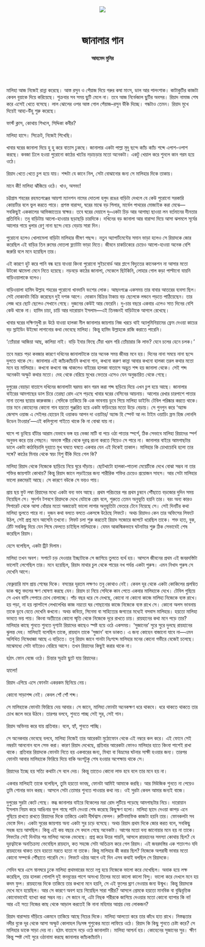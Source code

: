 <div align=center>
<img src=https://images.prothomalo.com/prothomalo-bangla%2F2022-06%2F8b14a3f0-9f5b-443f-8794-415808a5e746%2Fjanalar_gan.jpg?rect=0%2C128%2C1263%2C663&w=1200&ar=40%3A21&auto=format%2Ccompress&ogImage=true&mode=crop&overlay=&overlay_position=bottom&overlay_width_pct=1 />
<br><br>
<h1>জানালার গান</h1>
<h4>আহমেদ মুনির</h4>
<br><br>
</div>

মালিহা আজ নিজেই রান্না করেছে। আস্ত রসুন ও পেঁয়াজ দিয়ে গরুর কষা মাংস, ডাল আর পালংশাক। কাটাকুটির কাজটা কেবল বুয়াকে দিয়ে করিয়েছে। শুক্রবার সব সময় ছুটি মেলে না। তবে আজ নির্ভেজাল ছুটির অবসর। রিয়াদ নামাজ শেষ করে এসেই খেতে বসেছে। লাল ঝোলের ওপর আস্ত গোল পেঁয়াজ–রসুন উঁকি দিচ্ছে। গন্ধটাও তেমন। রিয়াদ মুখে দিয়েই আহা-উঁহু শুরু করেছে।

ফার্স্ট ক্লাস, কোথায় শিখলে, সিদ্দিকা কবীর?

মালিহা হাসে। সিক্রেট, নিজেই শিখেছি।

খাবার ঘরের জানালা দিয়ে হু হু করে বাতাস ঢুকছে। জানালার একটা পাল্লা মৃদু ছন্দে ক্যাঁচ ক্যাঁচ শব্দে এপাশ-ওপাশ করছে। কবজা ঢিলে হওয়া পুরোনো কাঠের খাটের নড়াচড়ার মতো অনেকটা। একটু খেয়াল করে শুনলে কান গরম হয়ে ওঠে।

রিয়াদ খেতে খেতে চুপ হয়ে যায়। শব্দটা যে কানে নিল, সেটা বোঝানোর জন্য সে মালিহার দিকে তাকায়।

মানে কী! মালিহা ঝাঁজিয়ে ওঠে। খাও, অসভ্য!

চট্টগ্রাম শহরের রহমতগঞ্জের আয়শা ম্যানশন নামের দোতলা হলুদ রঙের বাড়িটা দেখলে যে কেউ পুরোনো সরকারি কোয়ার্টার বলে ভুল করতে পারে। প্রশস্ত বারান্দা, ঘরের মাঝে বড় পিলার, মার্বেল পাথরের মোজাইক করা মেঝে—সবকিছুই এককালের আভিজাত্যের স্বাক্ষর। তবে ঘরের দেয়ালে দু–একটা চিড় আর আগাছা ছাওয়া লন বর্তমানের দীনতার প্রতিনিধি। তবু বাড়িটায় আলো-হাওয়ার ছড়াছড়ি চারদিকে। দখিনের বড় জানালা আর বারান্দা দিয়ে আসা ঝলমলে সূর্যের আলোর গায়ে ধুলার রেণু নানা ছন্দে নেচে বেড়ায় সারা দিন।

পুরোনো হলেও খোলামেলা বাড়িটা মালিহার ভীষণ পছন্দ। নতুন অ্যাপার্টমেন্টের সমান ভাড়া হলেও সে রিয়াদকে জোর করেছিল এই বাড়ির তিন রুমের দোতলা ফ্ল্যাটটা ভাড়া নিতে। জীবনে চাকচিক্যের চেয়েও আলো-হাওয়া অনেক বেশি জরুরি বলে মনে হয়েছিল তার।

এই কারণে হুট করে পানি বন্ধ হয়ে যাওয়া কিংবা পুরোনো সুইচবোর্ড আর প্লাগে বিদ্যুতের কানেকশন না আসার মতো উটকো ঝামেলা মেনে নিতে হয়েছে। নড়বড়ে কাঠের জানালা, সেকেলে ছিটকিনি, লোহার গোল কড়া পাল্টানো যায়নি বাড়িওয়ালাকে বলেও।

বাড়িওয়ালা হামিদ উল্লাহ শহরের পুরোনো খানদানি বংশের লোক। আছদগঞ্জে একসময় তার বাবার আতরের ব্যবসা ছিল। সেই দোকানটা বিক্রি করেছেন দুই দশক আগে। দোকান বিক্রির টাকায় বড় ছেলেকে লন্ডনে পড়তে পাঠিয়েছেন। তার লেজ ধরে ছোট ছেলেও সেখানে গেছে। দুজনের কেউই আর ফেরেনি। দু-চার বছরে একবার এলেও সাত দিনের বেশি কেউ থাকে না। হামিদ চাচা, চাচি আর দারোয়ান ইসলাম—এই তিনজনই বাড়িটাকে আগলে রেখেছে।

খাবার ঘরের দক্ষিণমুখী রং উঠে যাওয়া হালকা নীল জানালার জায়গায় নিজ খরচে থাই অ্যালুমিনিয়ামের ফ্রেম দেওয়া কাচের বড় স্লাইডিং উইন্ডো লাগানোর কথা ভেবেছে মালিহা। কিন্তু হামিদ উল্লাহকে রাজি করাতে পারেনি।

‘তোঁয়ারা আজিয়া আছ, কালিয়া নাই। বাড়ি ইবার ফিছে টেঁয়া খরস গরি তোঁয়ারার কি লাভ? যেনে চলের হেনে চলক।’

তবে মরচে পড়া কবজার কারণে দখিনের জানালাটাকে তার অনেক সময় জীবন্ত মনে হয়। দিনের নানা সময়ে নানা ছন্দে দুলতে থাকে সে। জানালার এই ক্যাঁচক্যাঁচানি কখনো গান, কখনো করুণ কান্না আবার কখনো হালকা তরল কথার মতো মনে হয় মালিহার। কখনো কখনো বন্ধ থাকলেও বাইরের হালকা বাতাসে অদ্ভুত শব্দ হয় জানালা থেকে। সেই শব্দ অনেকটা অস্ফুট কথার মতো। দেহ থেকে বেরিয়ে মুখের ভেতরে এসেও যেন অনুচ্চারিত থেকে গেছে।

দুপুরের বেয়াড়া বাতাসে দখিনের জানালাটা ঘরময় কান গরম করা শব্দ ছড়িয়ে দিয়ে এখন চুপ হয়ে আছে। জানালার বাইরের আমগাছের ডাল চিরে তেরছা রোদ এসে পড়ছে খাবার ঘরের বেসিনের আয়নায়। আলোর রেখার চারপাশে পাতার নানা তলের ছায়ার কারুকাজ। সেদিকে তাকিয়ে কি এক ভাবনায় ডুবে গিয়ে মালিহা ডাইনিং টেবিল পরিষ্কার করতে থাকে। তার মনে কোহেনের কোনো গান হয়তো গুঞ্জরিত হয়ে একটা ফড়িংয়ের মতো উড়ে বেড়ায়। সে গুনগুন করে ‘অ্যান্ড জেসাস ওয়াজ এ সেইলর হোয়েন হি ওয়াকড আপন দা ওয়াটার/ অ্যান্ড হি স্পেন্ট আ লং টাইম ওয়াচিং ফ্রম হিজ লোনলি উডেন টাওয়ার’—এই কলিগুলো গাইতে থাকে কি না বোঝা যায় না।

ঘাসে পা ডুবিয়ে হাঁটার আরাম যেভাবে ভঙ্গ হয় ভেজা মাটি বা পচে ওঠা পাতার স্পর্শে, ঠিক সেভাবে মালিহা রিয়াদের স্পর্শ অনুভব করে তার পেছনে। অভ্যস্ত শরীর থেকে দূরত্ব রচনা করতে গিয়েও সে পারে না। জানালার বাইরে আমগাছটার ডালে একটা কাঠবিড়ালি দুহাতে মুখ ঘষতে ঘষতে একবার যেন এই দিকেই তাকাল। মালিহার কি চোখাচোখি হলো তার সঙ্গে? কাঠের মিনার থেকে স্বয়ং যিশু উঁকি দিয়ে গেল কি?

মালিহা রিয়াদ থেকে নিজেকে ছাড়িয়ে নিয়ে ঘুরে দাঁড়ায়। ছোটখাটো হালকা-পাতলা মেয়েটিকে দেখে বোঝা সম্ভব না তার শক্তির জায়গাটা কোথায়? কিন্তু রিয়াদ জানে লড়াইয়ের জন্য শারীরিক শক্তির চেয়েও প্রয়োজন সাহস। আর সেটা মালিহার ভালো রকমেরই আছে। সে কারণে বউকে সে ভয়ও পায়।

প্রায় ছয় ফুট লম্বা রিয়াদের মধ্যে একটা বন্য ভাব আছে। প্রথম পরিচয়ের পর প্রথম চুম্বনে পৌঁছাতে বড়জোর দুদিন সময় নিয়েছিল সে। সুদর্শন টগবগে রিয়াদকে দেখে যেটাকে প্রেম বলে, শুরুতে তেমন অনুভূতি হয়নি তার। বরং অন্য কারও সিগারেট থেকে আসা ধোঁয়ার মতো অজান্তেই ভালো লাগার অনুভূতিটা ভেতরে টেনে নিয়েছে সে। সেই দিনটির কথা মালিহা ভুলতে পারে না। দুজন কথা বলতে বলতে একসঙ্গে উঠেছে লিফটে। অথচ রিয়াদও কেন তার অফিসের লিফটে উঠল, সেই প্রশ্ন মনে আসেনি তখনো। লিফট চলা শুরু করতেই রিয়াদ সজোরে জাপটে ধরেছিল তাকে। শক্ত হাত, বুক, ঠোঁট সবকিছু দিয়ে যেন পিষে ফেলতে চাইছিল মালিহাকে। যেমন আকস্মিকভাবে ঘটনাটার শুরু ঠিক সেভাবেই শেষ করেছিল রিয়াদ।

হেসে বলেছিল, একটা ট্রিট দিলাম।

মালিহা তখন অবশ। সপাটে চড় দেওয়ার ইচ্ছাটাকে সে জাগিয়ে তুলতে ব্যর্থ হয়। আসলে জীবনের প্রথম এই জবরদস্তিটা ভালোই লেগেছিল তার। মনে হয়েছিল, রিয়াদ মাথার চুল থেকে পায়ের নখ পর্যন্ত একটা পুরুষ। এমন নিখাদ পুরুষ সে দেখেনি আগে।

ফেব্রুয়ারি মাস প্রায় শেষের দিকে। বসন্তের দূরতম লক্ষণও তবু কোথাও নেই। কেবল দূর থেকে একটা কোকিলের প্রলম্বিত ডাক ঋতু বদলের ক্ষণ ঘোষণা করছে যেন। রিয়াদ চা নিয়ে সেদিকে কান পেতে একবার মালিহাকে দেখে। টেবিল গুছিয়ে সে এখন বাসি পেপারে চোখ বোলাচ্ছে। পাঁচ বছর ধরে সে দেখছে, কোনো না কোনো কাজে মালিহা নিজেকে ব্যস্ত রাখে। হয় পড়া, না হয় ল্যাপটপে লেখালেখির কাজ নয়তো ঘর গোছানোর কাজে নিজেকে ব্যস্ত রাখে সে। কোনো অলস ভাবনায় তাকে ডুবে যেতে দেখেনি কখনো। অথচ কবিতা, সিনেমা বা সাহিত্যের জগতের মধ্যেই বসবাস মালিহার। হয়তো মালিহা ভাবতে ভয় পায়। কিংবা অতীতের কোনো স্মৃতি থেকে নিজেকে দূরে রাখতে চায়। রায়হানের কথা মনে পড়ে তার? মালিহার কাছে শুনতে শুনতে দৃশ্যটা রিয়াদের কাছেও স্পষ্ট হয়ে ওঠে একসময়। ‘সুজানের’ সুরে সুরে দুলছে রায়হানের ঝুলন্ত দেহ। মালিহাই বলেছিল তাকে, রায়হান তাকে ‘সুজান’ বলে ডাকত। এ জন্য কোহেন বাজানো যাবে না—এমন অলিখিত নিষেধাজ্ঞা আছে এ বাড়িতে। তবু রিয়াদ জানে গানটা নিঃশব্দে মালিহার মনের কোনো গভীরে বেজেই চলেছে। মাঝেমধ্যে সেটা বাইরেও বেরিয়ে আসে। তখন রিয়াদের কিছুই করার থাকে না।

হঠাৎ ফোন বেজে ওঠে। চিন্তার সূত্রটা ছুটে যায় রিয়াদের।

হ্যালো!

রিয়াদ এগিয়ে এসে ফোনটা একরকম ছিনিয়ে নেয়।

কোনো সাড়াশব্দ নেই। কেবল শোঁ শোঁ শব্দ।

সে মালিহাকে ফোনটা ফিরিয়ে দেয় আবার। সে জানে, মালিহা ফোনটা অনেকক্ষণ ধরে থাকবে। ধরে থাকতে থাকতে তার চোখ জলে ভরে উঠবে। তারপর বলবে, শুনতে পাচ্ছ সেই সুর, সেই গান।

রিয়াদ অভিনয় করে যায় প্রতিবার। বলে, হ্যাঁ, শুনতে পাচ্ছি।

সে অনেকবার ভেবেছে বলবে, মালিহা নিজেই তার আরেকটা মুঠোফোন থেকে এই নম্বরে কল করে। এই ফোনে সেই নম্বরটা আননোন বলে সেভ করা। কারণ রিয়াদ দেখেছে, প্রতিবার আরেকটা ফোনও মালিহার হাতে কিংবা পাশেই রাখা থাকে। প্রতিবার রিয়াদকে ফোনটা নিতে হয় একবারের জন্য, মিথ্যা বা বিভ্রমের ঘটনার সাক্ষী হওয়ার জন্য। তারপর ফোনটা আবার মালিহাকে ফিরিয়ে দিয়ে বাকি অংশটুকু শেষ হওয়ার অপেক্ষায় থাকে সে।

রিয়াদের ইচ্ছে হয় সত্যি কথাটা সে বলে দেয়। কিন্তু তাতেও কোনো লাভ হবে বলে তার মনে হয় না।

একবার মালিহাই তাকে বলেছিল, তুমি হয়তো ভাবছ, ফোনটা আমিই আমাকে করছি। আর মিউজিক শুনতে না পেয়েও তুমি শোনার ভান করছ। আসলে সেটা তোমার শুনতে পাওয়ার কথা নয়। ওই সুরটা কেবল আমার জন্যই বাজে।

দুপুরের সুরটা কেটে গেছে। স্তব্ধ জানালার বাইরে বিকেলের মরা রোদ লুটিয়ে পড়েছে আমগাছটার নিচে। দারোয়ান ইসলাম নিয়ম করে আঙিনার ফুল গাছে পানি দেওয়া শেষ করেছে কিছুক্ষণ হলো। মালিহা ছাদে দেওয়া কাপড় এনে গুছিয়ে রাখতে রাখতে রিয়াদের দিকে তাকিয়ে একটা দীর্ঘশ্বাস ফেলল। রুটিনমাফিক কাজটা হয়নি তার। ফোনকলটা সব ভেস্তে দিল। একটা সুরের জায়গায় অন্য একটা সুর চড়ে বসেছে। অথচ রিয়াদ প্রথম দিকে জোর করত বলে, সবকিছু সহজ হয়ে আসছিল। কিন্তু এই কয় বছরে সে বদলে গেছে অনেকটা। আগের মতো বন্য জানোয়ার মনে হয় না তাকে। লিফটের সেই দিনটার পর মালিহা অনেক ভেবেছে। প্রশ্ন করে উত্তর পায়নি, আসলে রায়হানের সমস্যা কোথায় ছিল? যে দূরত্বটাকে অনতিক্রম্য ভেবেছিল রায়হান, কত সহজে সেটা অতিক্রম করে গেল রিয়াদ। এই জবরদস্তির এক শতাংশও যদি রায়হানের থাকত তবে হয়তো মরতে হতো না তাকে। কিন্তু মালিহার কী করার ছিল? নিজেকে অপরাধী ভাবার মতো কোনো সম্পর্কে পৌঁছাতে পারেনি সে। লিফটে ওঠার আগে ওই দিন এসব কথাই বলছিল সে রিয়াদকে।

সেদিন ঘরে এসে স্নানঘরে ঢুকে মালিহা প্রথমবারের মতো নগ্ন হয়ে নিজেকে ভালো করে দেখেছিল। অবাক হয়ে লক্ষ করেছিল, তার হালকা গোলাপি দুই স্তনবৃন্তের পাশে অসংখ্য তিলের মতো কালো কালো বিন্দু। ভালো করে দেখলে মনে হয় কদম ফুল। রায়হানের দিকে তাকিয়ে তার কখনো মনে হয়নি, সে এই ফুলের ঘ্রাণ নেওয়ার জন্য উন্মুখ। কিন্তু রিয়াদকে দেখে মনে হয়েছিল। আর সে কারণে অবশ হয়ে গিয়েছিল সারা শরীর? আসলে প্রেমকে হয়তো মানবিক বা বুদ্ধিবৃত্তিক কোনোভাবেই ব্যাখ্যা করা সম্ভব নয়। সে জানে না, এটা নিছক শরীরকে জাগিয়ে দেওয়ার মতো কোনো ব্যাপার কি না! আর এই সত্য নিজের কাছ থেকে আড়াল করতেই কি নানা মহিমার আশ্রয় নেয় লোকজন?

রিয়াদ বারান্দায় দাঁড়িয়ে একমনে তাকিয়ে আছে নিচের দিকে। মালিহা আলতো করে তার কাঁধে হাত রাখে। নিস্তব্ধতার নদীর বুকে দূর থেকে আসা অস্ফুট কোলাহল নিঃসঙ্গ শুশুকের মতো লাফিয়ে ওঠে। রিয়াদ কি কিছু শুনতে চেষ্টা করে? সে মালিহার ডাকে সাড়া দেয় না। হঠাৎ বাতাসে নড়ে ওঠে জানালাটা। মালিহা আশ্চর্য হয়। কোহেনের সুজানের সুর। ক্ষীণ কিন্তু স্পষ্ট সেই সুরে ওঠানামা করছে জানালার ক্যাঁচক্যাঁচানি।
